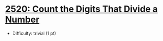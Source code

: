 # [2520: Count the Digits That Divide a Number](https://leetcode.com/problems/count-the-digits-that-divide-a-number)
- Difficulty: trivial (1 pt)
        